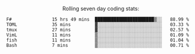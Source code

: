<!--<p align="center">
  <img width="auto" src ="https://github-readme-stats.vercel.app/api/top-langs/?username=syrkis&layout=compact&hide_border=true&theme=darcula&bg_color=00000000&langs_count=6&hide=jupyter%20notebook,JavaScript,HTML" width = 400>
      <img src ="https://github-readme-streak-stats.herokuapp.com?user=syrkis&theme=darcula&hide_border=true&background=FFFFFF00" width = 400>

</p>-->
<p align="center">Rolling seven day coding stats:</p>
<!--START_SECTION:waka-->

```text
F#               15 hrs 49 mins  ██████████████████████▒░░   88.99 %
TOML             35 mins         ▓░░░░░░░░░░░░░░░░░░░░░░░░   03.33 %
tmux             27 mins         ▓░░░░░░░░░░░░░░░░░░░░░░░░   02.57 %
VimL             11 mins         ▒░░░░░░░░░░░░░░░░░░░░░░░░   01.09 %
fish             11 mins         ▒░░░░░░░░░░░░░░░░░░░░░░░░   01.04 %
Bash             7 mins          ▒░░░░░░░░░░░░░░░░░░░░░░░░   00.71 %
```

<!--END_SECTION:waka-->
